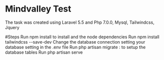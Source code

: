 # Mindvalley Test
The task was created using Laravel 5.5 and Php 7.0.0, Mysql, Tailwindcss, Jquery

#Steps
 	Run npm install to install and the node dependencies
	Run npm install tailwindcss --save-dev
 	Change the database connection setting your database setting in the .env file
 	Run php artisan migrate : to setup the database tables
 	Run php artisan serve 
